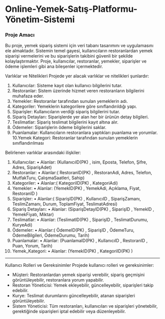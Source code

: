 # Online-Yemek-Satış-Platformu-Yönetim-Sistemi
  
### Proje Amacı
Bu proje, yemek sipariş sistemi için veri tabanı tasarımını ve uygulamasını ele almaktadır.
Sistemin temel gayesi, kullanıcıların restoranlardan yemek siparişi vermelerini ve bu
siparişlerin takibini güvenli bir şekilde kolaylaştırmaktır. Proje, kullanıcılar, restoranlar,
yemekler, siparişler ve ödeme işlemleri gibi ana bileşenler içermektedir.


Varlıklar ve Nitelikleri
Projede yer alacak varlıklar ve nitelikleri şunlardır:

1. Kullanıcılar: Sisteme kayıt olan kullanıcı bilgilerini tutar.
2. Restoranlar: Sistem üzerinde hizmet veren restoranların bilgilerini muhafaza eder.
3. Yemekler: Restoranlar tarafından sunulan yemeklerin adı.
4. Kategoriler: Yemeklerin kategorilere göre sınıflandırıldığı yapı.
5. Siparişler: Kullanıcıların verdiği sipariş bilgilerini tutar.
6. Sipariş Detayları: Siparişlerde yer alan her bir ürünün detay bilgileri.
7. Teslimatlar: Sipariş teslimat bilgilerini kayıt altına alır.
8. Ödemeler: Siparişlerin ödeme bilgilerini saklar.
9. Puanlamalar: Kullanıcıların restoranlara yaptıkları puanlama ve yorumlar.  
10.Yemek Kategori: Restoranlar tarafından sunulan yemeklerin sınıflandırılması
   
Belirlenen varlıklar arasındaki ilişkiler:

1. Kullanıcılar:
• Alanlar: (KullanıcıID(PK) , isim, Eposta, Telefon, Şifre, Adres, SiparişAdet)
2. Restoranlar:
• Alanlar:( RestoranID(PK) , RestoranAdi, Adres, Telefon, MutfakTuru, ÇalışmaSaatleri,
Sahip)
3. Kategoriler:
• Alanlar:( KategoriID(PK) , KategoriAdi)
4. Yemekler:
• Alanlar: (YemekID(PK) , YemekAdi, Açıklama, Fiyat, RestoranID )
5. Siparişler:
• Alanlar:( SiparişID(PK) , KullanıcıID , SiparişZamanı, TeslimZamanı, Durum,
ToplamFiyat, TeslimatAdresi)
6. Sipariş Detayları:
• Alanlar: (SiparişDetayID(PK) , SiparişID , YemekID , YemekFiyatı, Miktar)
7. Teslimatlar:
• Alanlar: (TeslimatID(PK) , SiparişID , TeslimatDurumu, KuryeAdi)
8. Ödemeler:
• Alanlar:( ÖdemeID(PK) , SiparişID , ÖdemeTuru, ÖdemeBilgileri, ÖdemeDurumu,
Tarih)
9. Puanlamalar:
• Alanlar: (PuanlamaID(PK) , KullanıcıID , RestoranID , Puan, Yorum, Tarih)
10. Yemek_Kategori:
• Alanlar: (YemekID(PK) , KategoriID(PK) )
---

Kullanıcı Rolleri ve Gereksinimler Projede kullanıcı rolleri ve gereksinimler:

- Müşteri: Restoranlardan yemek siparişi verebilir, sipariş geçmişini görüntüleyebilir, restoranlara yorum yapabilir.
- Restoran Yöneticisi: Yemek ekleyebilir, güncelleyebilir, siparişleri takip edebilir.
- Kurye: Teslimat durumlarını güncelleyebilir, atanan siparişleri görüntüleyebilir.
- Sistem Yöneticisi: Tüm restoranları, kullanıcıları ve siparişleri yönetebilir, gerektiğinde siparişleri iptal edebilir veya düzenleyebilir.

